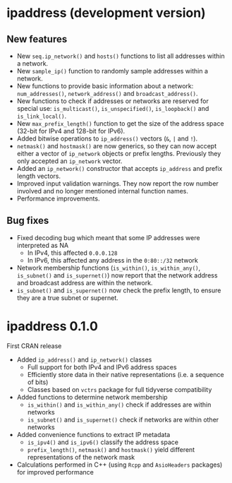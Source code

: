 # ipaddress (development version)

## New features

* New `seq.ip_network()` and `hosts()` functions to list all addresses within a network.
* New `sample_ip()` function to randomly sample addresses within a network.
* New functions to provide basic information about a network: `num_addresses()`, `network_address()` and `broadcast_address()`.
* New functions to check if addresses or networks are reserved for special use: `is_multicast()`, `is_unspecified()`, `is_loopback()` and `is_link_local()`.
* New `max_prefix_length()` function to get the size of the address space (32-bit for IPv4 and 128-bit for IPv6).
* Added bitwise operations to `ip_address()` vectors (`&`, `|` and `!`).
* `netmask()` and `hostmask()` are now generics, so they can now accept either a vector of `ip_network` objects or prefix lengths. Previously they only accepted an `ip_network` vector.
* Added an `ip_network()` constructor that accepts `ip_address` and prefix length vectors.
* Improved input validation warnings. They now report the row number involved and no longer mentioned internal function names.
* Performance improvements.

## Bug fixes

* Fixed decoding bug which meant that some IP addresses were interpreted as NA
  * In IPv4, this affected `0.0.0.128`
  * In IPv6, this affected any address in the `0:80::/32` network
* Network membership functions (`is_within()`, `is_within_any()`, `is_subnet()` and `is_supernet()`) now report that the network address and broadcast address are within the network.
* `is_subnet()` and `is_supernet()` now check the prefix length, to ensure they are a true subnet or supernet.


# ipaddress 0.1.0

First CRAN release

* Added `ip_address()` and `ip_network()` classes
  * Full support for both IPv4 and IPv6 address spaces
  * Efficiently store data in their native representations (i.e. a sequence of bits)
  * Classes based on `vctrs` package for full tidyverse compatibility
* Added functions to determine network membership
  * `is_within()` and `is_within_any()` check if addresses are within networks
  * `is_subnet()` and `is_supernet()` check if networks are within other networks
* Added convenience functions to extract IP metadata
  * `is_ipv4()` and `is_ipv6()` classify the address space
  * `prefix_length()`, `netmask()` and `hostmask()` yield different representations of the network mask
* Calculations performed in C++ (using `Rcpp` and `AsioHeaders` packages) for improved performance
